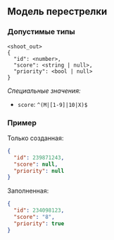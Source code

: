 ## Модель перестрелки

### Допустимые типы

```
<shoot_out>
{
  "id": <number>,
  "score": <string | null>,
  "priority": <bool | null>
}
```

_Специальные значения:_

- `score`: `^(M|[1-9]|10|X)$`

### Пример

Только созданная:
```json
{
  "id": 239871243,
  "score": null,
  "priority": null
}
```

Заполненная:
```json
{
  "id": 234098123,
  "score": "8",
  "priority": true
}
```
